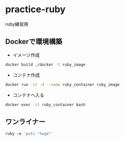 # practice-ruby
ruby練習用

## Dockerで環境構築
- イメージ作成
```bash
docker build ./docker -t ruby_image
```
- コンテナ作成
```bash
docker run -it -d --name ruby_container ruby_image
```
- コンテナへ入る
```bash
docker exec -it ruby_container bash
```

## ワンライナー
```ruby
ruby -e 'puts "hoge"'
```
